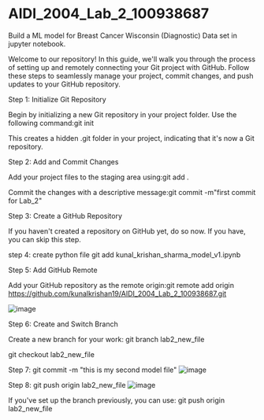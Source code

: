 # AIDI_2004_Lab_2_100938687
Build a ML model for Breast Cancer Wisconsin (Diagnostic) Data set in jupyter notebook.

Welcome to our repository! In this guide, we'll walk you through the process of setting up and remotely connecting your Git project with GitHub. Follow these steps to seamlessly manage your project, commit changes, and push updates to your GitHub repository.

Step 1: Initialize Git Repository

Begin by initializing a new Git repository in your project folder. Use the following command:git init

This creates a hidden .git folder in your project, indicating that it's now a Git repository.

Step 2: Add and Commit Changes

Add your project files to the staging area using:git add .

Commit the changes with a descriptive message:git commit -m"first commit for Lab_2"

Step 3: Create a GitHub Repository

If you haven't created a repository on GitHub yet, do so now. If you have, you can skip this step.

step 4: create python file
git add kunal_krishan_sharma_model_v1.ipynb

Step 5: Add GitHub Remote

Add your GitHub repository as the remote origin:git remote add origin https://github.com/kunalkrishan19/AIDI_2004_Lab_2_100938687.git

![image](https://github.com/kunalkrishan19/AIDI_2004_Lab_2_100938687/assets/145516112/bb3c8149-5d32-419a-97bd-b07e4250d052)

Step 6: Create and Switch Branch

Create a new branch for your work: git branch lab2_new_file
 

git checkout lab2_new_file


Step 7: git commit -m "this is my second model file"
![image](https://github.com/kunalkrishan19/AIDI_2004_Lab_2_100938687/assets/145516112/8eff0510-c2c4-4e38-b1e1-56fb1800dee1)




Step 8: git push origin lab2_new_file
![image](https://github.com/kunalkrishan19/AIDI_2004_Lab_2_100938687/assets/145516112/ea4232cf-bb04-4350-b424-10bf72a41b17)



If you've set up the branch previously, you can use: git push origin lab2_new_file

